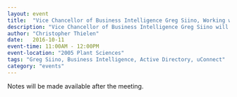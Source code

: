 ```yaml
---
layout: event
title:  "Vice Chancellor of Business Intelligence Greg Siino, Working with Active Directory"
description: "Vice Chancellor of Business Intelligence Greg Siino will be introducing himself and discussing campus goals for business intelligence. Dean Bunn will be presenting his work on integrating applications with Active Directory."
author: "Christopher Thielen"
date:   2016-10-11
event-time: 11:00AM - 12:00PM
event-location: "2005 Plant Sciences"
tags: "Greg Siino, Business Intelligence, Active Directory, uConnect"
category: "events"
---
```


Notes will be made available after the meeting.
